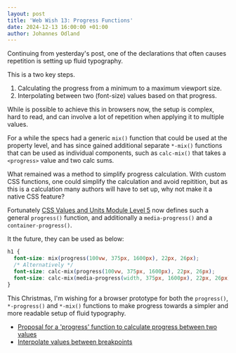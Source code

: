 ```yaml
---
layout: post
title: 'Web Wish 13: Progress Functions'
date: 2024-12-13 16:00:00 +01:00
author: Johannes Odland
---
```


Continuing from yesterday's post,
one of the declarations that often causes repetition is setting up fluid typography.

This is a two key steps. 
1. Calculating the progress from a minimum to a maximum viewport size. 
2. Interpolating between two (font-size) values based on that progress.

While is possible to achieve this in browsers now, the setup is complex, hard to read, 
and can involve a lot of repetition when applying it to multiple values.

For a while the specs had a generic `mix()` function that could be used at the property level, 
and has since gained additional separate `*-mix()` functions that can be used as individual components,
such as `calc-mix()` that takes a `<progress>` value and two calc sums.

What remained was a method to simplify progress calculation.
With custom CSS functions, one could simplify the calculation and avoid repitition, 
but as this is a calculation many authors will have to set up, why not make it a native CSS feature?

Fortunately [CSS Values and Units Module Level 5][css-values-5] now defines such a general `progress()` function, 
and additionally a `media-progress()` and a `container-progress()`.

It the future, they can be used as below:

```css
h1 {
  font-size: mix(progress(100vw, 375px, 1600px), 22px, 26px); 
  /* Alternatively */
  font-size: calc-mix(progress(100vw, 375px, 1600px), 22px, 26px);
  font-size: calc-mix(media-progress(width, 375px, 1600px), 22px, 26px);
}
```

This Christmas, I'm wishing for a browser prototype for both the `progress()`, `*-progress()` and `*-mix()` functions 
to make progress towards a simpler and more readable setup of fluid typography.

- [Proposal for a 'progress' function to calculate progress between two <length> values][issue]
- [Interpolate values between breakpoints][container-animation-issue]

[issue]: https://github.com/w3c/csswg-drafts/issues/7268
[container-animation-issue]: https://github.com/w3c/csswg-drafts/issues/6245
[css-values-5]: https://drafts.csswg.org/css-values-5/#progress-func